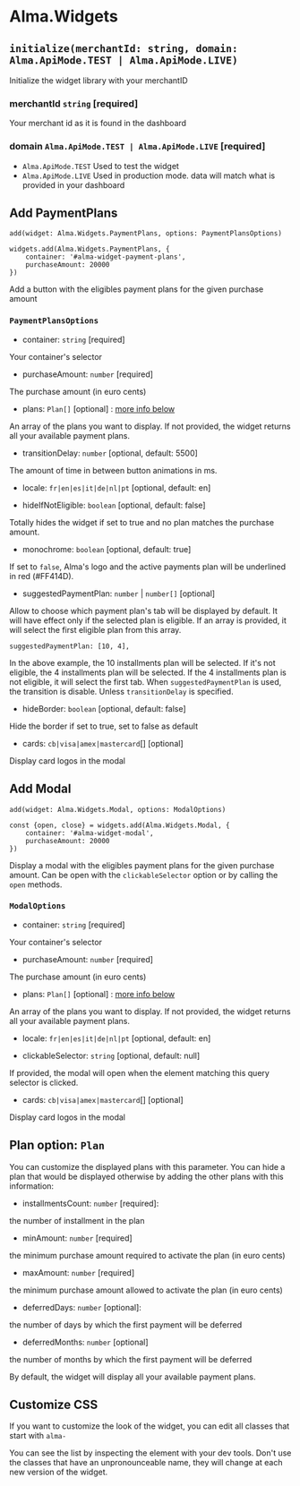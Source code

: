 # Alma.Widgets

## `initialize(merchantId: string, domain: Alma.ApiMode.TEST | Alma.ApiMode.LIVE)`

Initialize the widget library with your merchantID

### merchantId `string` [required]

Your merchant id as it is found in the dashboard

### domain `Alma.ApiMode.TEST | Alma.ApiMode.LIVE` [required]

- `Alma.ApiMode.TEST` Used to test the widget
- `Alma.ApiMode.LIVE` Used in production mode. data will match what is provided in your dashboard

## Add PaymentPlans

`add(widget: Alma.Widgets.PaymentPlans, options: PaymentPlansOptions)`

```
widgets.add(Alma.Widgets.PaymentPlans, {
    container: '#alma-widget-payment-plans',
    purchaseAmount: 20000
})
```

Add a button with the eligibles payment plans for the given purchase amount

### `PaymentPlansOptions`

- container: `string` [required]

Your container's selector

- purchaseAmount: `number` [required]

The purchase amount (in euro cents)

- plans: `Plan[]` [optional] : [more info below](#plan-option-plan)

An array of the plans you want to display. If not provided, the widget returns all your available payment plans.

- transitionDelay: `number` [optional, default: 5500]

The amount of time in between button animations in ms.

- locale: `fr|en|es|it|de|nl|pt` [optional, default: en]

- hideIfNotEligible: `boolean` [optional, default: false]

Totally hides the widget if set to true and no plan matches the purchase amount.

- monochrome: `boolean` [optional, default: true]

If set to `false`, Alma's logo and the active payments plan will be underlined in red (#FF414D).

- suggestedPaymentPlan: `number` | `number[]` [optional]

Allow to choose which payment plan's tab will be displayed by default. It will have effect only if the selected plan is eligible. If an array is provided, it will select the first eligible plan from this array.

```
suggestedPaymentPlan: [10, 4],
```

In the above example, the 10 installments plan will be selected. If it's not eligible, the 4 installments plan will be selected. If the 4 installments plan is not eligible, it will select the first tab.
When `suggestedPaymentPlan` is used, the transition is disable. Unless `transitionDelay` is specified.

- hideBorder: `boolean` [optional, default: false]

Hide the border if set to true, set to false as default

- cards: `cb|visa|amex|mastercard`[] [optional]

Display card logos in the modal

## Add Modal

`add(widget: Alma.Widgets.Modal, options: ModalOptions)`

```
const {open, close} = widgets.add(Alma.Widgets.Modal, {
    container: '#alma-widget-modal',
    purchaseAmount: 20000
})
```

Display a modal with the eligibles payment plans for the given purchase amount.
Can be open with the `clickableSelector` option or by calling the `open` methods.

### `ModalOptions`

- container: `string` [required]

Your container's selector

- purchaseAmount: `number` [required]

The purchase amount (in euro cents)

- plans: `Plan[]` [optional] : [more info below](#plan-option-plan)

An array of the plans you want to display. If not provided, the widget returns all your available payment plans.

- locale: `fr|en|es|it|de|nl|pt` [optional, default: en]

- clickableSelector: `string` [optional, default: null]

If provided, the modal will open when the element matching this query selector is clicked.

- cards: `cb|visa|amex|mastercard`[] [optional]

Display card logos in the modal

## Plan option: `Plan`

You can customize the displayed plans with this parameter. You can hide a plan that would be displayed otherwise by adding the other plans with this information:

- installmentsCount: `number` [required]:

the number of installment in the plan

- minAmount: `number` [required]

the minimum purchase amount required to activate the plan (in euro cents)

- maxAmount: `number` [required]

the minimum purchase amount allowed to activate the plan (in euro cents)

- deferredDays: `number` [optional]:

the number of days by which the first payment will be deferred

- deferredMonths: `number` [optional]

the number of months by which the first payment will be deferred

By default, the widget will display all your available payment plans.

## Customize CSS

If you want to customize the look of the widget, you can edit all classes that start with `alma-`

You can see the list by inspecting the element with your dev tools. Don't use the classes that have an unpronounceable name, they will change at each new version of the widget.
